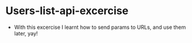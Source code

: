 # Users-list-api-excercise

* With this excercise I learnt how to send params to URLs, and use them later, yay!
